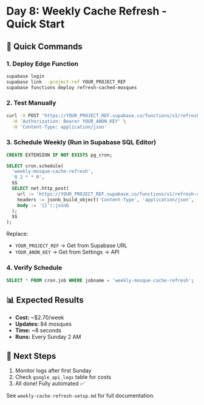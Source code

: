 # Day 8: Weekly Cache Refresh - Quick Start

## 🚀 Quick Commands

### 1. Deploy Edge Function
```bash
supabase login
supabase link --project-ref YOUR_PROJECT_REF
supabase functions deploy refresh-cached-mosques
```

### 2. Test Manually
```bash
curl -X POST 'https://YOUR_PROJECT_REF.supabase.co/functions/v1/refresh-cached-mosques' \
  -H 'Authorization: Bearer YOUR_ANON_KEY' \
  -H 'Content-Type: application/json'
```

### 3. Schedule Weekly (Run in Supabase SQL Editor)
```sql
CREATE EXTENSION IF NOT EXISTS pg_cron;

SELECT cron.schedule(
  'weekly-mosque-cache-refresh',
  '0 2 * * 0',
  $$
  SELECT net.http_post(
    url := 'https://YOUR_PROJECT_REF.supabase.co/functions/v1/refresh-cached-mosques',
    headers := jsonb_build_object('Content-Type', 'application/json', 'Authorization', 'Bearer YOUR_ANON_KEY'),
    body := '{}'::jsonb
  );
  $$
);
```

Replace:
- `YOUR_PROJECT_REF` → Get from Supabase URL
- `YOUR_ANON_KEY` → Get from Settings → API

### 4. Verify Schedule
```sql
SELECT * FROM cron.job WHERE jobname = 'weekly-mosque-cache-refresh';
```

## 📊 Expected Results

- **Cost:** ~$2.70/week
- **Updates:** 84 mosques
- **Time:** ~8 seconds
- **Runs:** Every Sunday 2 AM

## 📝 Next Steps

1. Monitor logs after first Sunday
2. Check `google_api_logs` table for costs
3. All done! Fully automated ✅

See `weekly-cache-refresh-setup.md` for full documentation.
